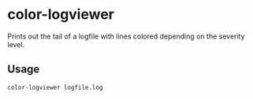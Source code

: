 # color-logviewer

Prints out the tail of a logfile with lines colored depending on the severity level.

## Usage

`color-logviewer logfile.log`
